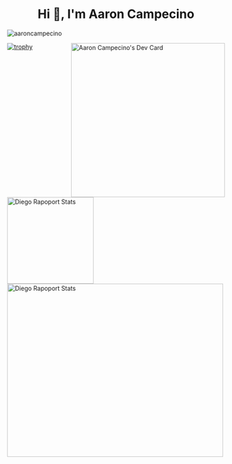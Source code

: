 <h1 align="center">Hi 👋, I'm Aaron Campecino</h1>
<p> <img src="https://komarev.com/ghpvc/?username=aaroncampecino&label=Profile%20views&color=0e75b6&style=flat" alt="aaroncampecino" /></p>
<a href="https://app.daily.dev/aaroncampecino"><img align="right" src="https://api.daily.dev/devcards/v2/KSxYtDUTZcK2YgdcIjTWH.png?type=default&r=6vm" width="356" alt="Aaron Campecino's Dev Card"/></a>

[![trophy](https://github-profile-trophy.vercel.app/?username=aaroncampecino&theme=onedark&column=4&theme=darkhub&margin-w=7&margin-h=5&no-bg=true)](https://github.com/ryo-ma/github-profile-trophy)


<a href="https://github-readme-stats.vercel.app"><img align="left" alt="Diego Rapoport Stats" src="https://github-readme-stats.vercel.app//api?username=aaroncampecino&show_icons=true&theme=radical&count_private=true" height="200"/></a>
<img alt="Diego Rapoport Stats" src="https://github-readme-stats-diego-rapoport.vercel.app//api/top-langs/?username=diego-rapoport&theme=radical&hide=css,shell,html,vim)](https://github.com/anuraghazra/github-readme-stats" height="400" width="500"/>
